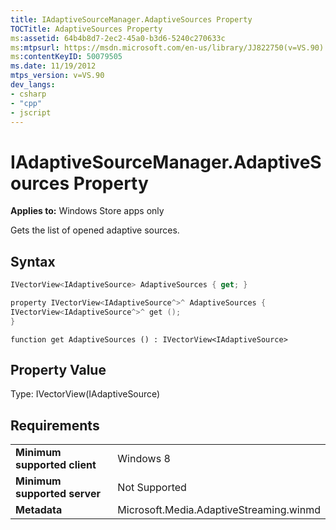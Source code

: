 ```yaml
---
title: IAdaptiveSourceManager.AdaptiveSources Property
TOCTitle: AdaptiveSources Property
ms:assetid: 64b4b8d7-2ec2-45a0-b3d6-5240c270633c
ms:mtpsurl: https://msdn.microsoft.com/en-us/library/JJ822750(v=VS.90)
ms:contentKeyID: 50079505
ms.date: 11/19/2012
mtps_version: v=VS.90
dev_langs:
- csharp
- "cpp"
- jscript
---
```


# IAdaptiveSourceManager.AdaptiveSources Property

**Applies to:** Windows Store apps only

Gets the list of opened adaptive sources.

## Syntax

```csharp
IVectorView<IAdaptiveSource> AdaptiveSources { get; }
```

```cpp
property IVectorView<IAdaptiveSource^>^ AdaptiveSources {
IVectorView<IAdaptiveSource^>^ get ();
}
```

```jscript
function get AdaptiveSources () : IVectorView<IAdaptiveSource>
```

## Property Value

Type: IVectorView(IAdaptiveSource)

## Requirements

|||
|--- |--- |
|**Minimum supported client**|Windows 8|
|**Minimum supported server**|Not Supported|
|**Metadata**|Microsoft.Media.AdaptiveStreaming.winmd|

